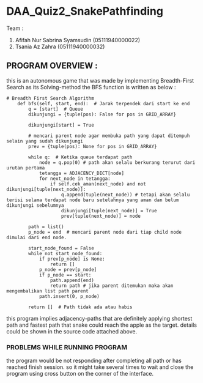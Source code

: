# DAA_Quiz2_SnakePathfinding

Team :
1. Afifah Nur Sabrina Syamsudin (05111940000022)
2. Tsania Az Zahra (05111940000032)

## PROGRAM OVERVIEW :

this is an autonomous game that was made by implementing Breadth-First Search as its Solving-method the BFS function is written as below :
```
# Breadth First Search Algorithm
    def bfs(self, start, end):  # Jarak terpendek dari start ke end
        q = [start]  # Queue
        dikunjungi = {tuple(pos): False for pos in GRID_ARRAY}

        dikunjungi[start] = True

        # mencari parent node agar membuka path yang dapat ditempuh selain yang sudah dikunjungi
        prev = {tuple(pos): None for pos in GRID_ARRAY}

        while q:  # Ketika queue terdapat path
            node = q.pop(0) # path akan selalu berkurang terurut dari urutan pertama
            tetangga = ADJACENCY_DICT[node]
            for next_node in tetangga:
                if self.cek_aman(next_node) and not dikunjungi[tuple(next_node)]:
                    q.append(tuple(next_node)) # tetapi akan selalu terisi selama terdapat node baru setelahnya yang aman dan belum dikunjungi sebelumnya
                    dikunjungi[tuple(next_node)] = True
                    prev[tuple(next_node)] = node

        path = list()
        p_node = end  # mencari parent node dari tiap child node dimulai dari end node.

        start_node_found = False
        while not start_node_found:
            if prev[p_node] is None:
                return []
            p_node = prev[p_node]
            if p_node == start:
                path.append(end)
                return path # jika parent ditemukan maka akan mengembalikan list path parent
            path.insert(0, p_node)

        return []  # Path tidak ada atau habis
```

this program implies adjacency-paths that are definitely applying shortest path and fastest path that snake could reach the apple as the target. details could be shown in the source code attached above.


### PROBLEMS WHILE RUNNING PROGRAM
the program would be not responding after completing all path or has reached finish session. so it might take several times to wait and close the program using cross button on the corner of the interface.
